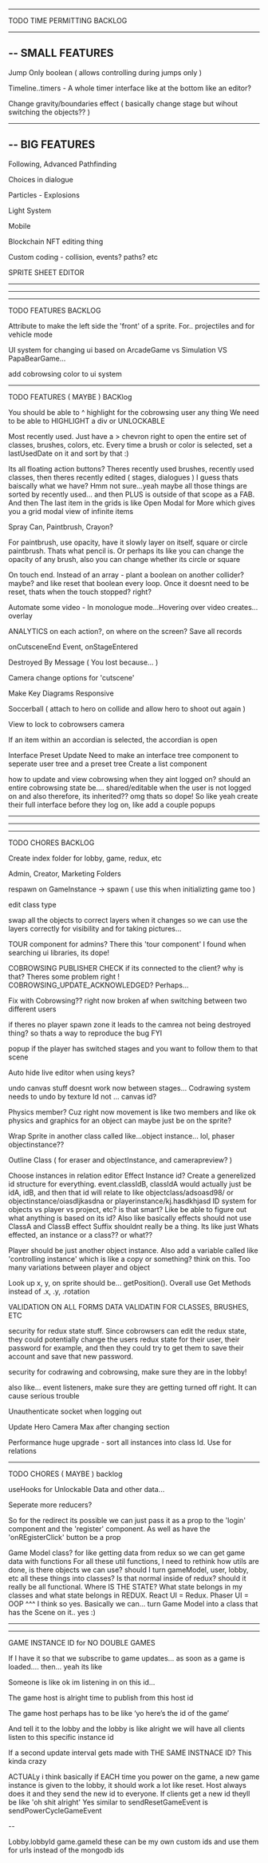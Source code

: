 --------------------------------------------------------------------------------------

TODO TIME PERMITTING BACKLOG

--------------------------------------------------------------------------------------
--
SMALL FEATURES
--

Jump Only boolean ( allows controlling during jumps only )

Timeline..timers - A whole timer interface like at the bottom like an editor?

Change gravity/boundaries effect ( basically change stage but wihout switching the objects?? )

--------------------------------------------------------------------------------------
--
BIG FEATURES
--

Following, Advanced Pathfinding

Choices in dialogue

Particles - Explosions

Light System

Mobile

Blockchain NFT editing thing

Custom coding - collision, events? paths? etc

SPRITE SHEET EDITOR

--------------------------------------------------------------------------------------
--------------------------------------------------------------------------------------
--------------------------------------------------------------------------------------

TODO FEATURES BACKLOG

Attribute to make the left side the 'front' of a sprite. For.. projectiles and for vehicle mode

UI system for changing ui based on ArcadeGame vs Simulation VS PapaBearGame...

add cobrowsing color to ui system

--------------------------------------------------------------------------------------

TODO FEATURES ( MAYBE ) BACKlog

You should be able to ^ highlight for the cobrowsing user any thing  We need to be able to HIGHLIGHT a div or UNLOCKABLE

Most recently used. Just have a > chevron right to open the entire set of classes, brushes, colors, etc. Every time a brush or color is selected, set a lastUsedDate on it and sort by that :)

Its all floating action buttons? Theres recently used brushes, recently used classes, then theres recently edited ( stages, dialogues ) I guess thats baiscally what we have? Hmm not sure...yeah maybe all those things are sorted by recently used... and then PLUS is outside of that scope as a FAB. And then The last item in the grids is like Open Modal for More which gives you a grid modal view of infinite items

Spray Can, Paintbrush, Crayon?

For paintbrush, use opacity, have it slowly layer on itself, square or circle paintbrush. Thats what pencil is. Or perhaps its like you can change the opacity of any brush, also you can change whether its circle or square

On touch end. Instead of an array - plant a boolean on another collider? maybe? and like reset that boolean every loop. Once it doesnt need to be reset, thats when the touch stopped? right?

Automate some video - In monologue mode…Hovering over video creates… overlay

ANALYTICS on each action?, on where on the screen? Save all records

onCutsceneEnd Event, onStageEntered

Destroyed By Message ( You lost because... )

Camera change options for 'cutscene'

Make Key Diagrams Responsive

Soccerball ( attach to hero on collide and allow hero to shoot out again )

View to lock to cobrowsers camera

If an item within an accordian is selected, the accordian is open

Interface Preset Update
  Need to make an interface tree component to seperate user tree and a preset tree
  Create a list component

how to update and view cobrowsing when they aint logged on?
should an entire cobrowsing state be.... shared/editable when the user is not logged on
and also therefore, its inherited?? omg thats so dope! So like yeah create their full interface before they log on, like add a couple popups

--------------------------------------------------------------------------------------
--------------------------------------------------------------------------------------
--------------------------------------------------------------------------------------

TODO CHORES BACKLOG

Create index folder for lobby, game, redux, etc

Admin, Creator, Marketing Folders

respawn on GameInstance -> spawn ( use this when initializting game too )

edit class type

swap all the objects to correct layers when it changes so we can use the layers correctly for visibility and for taking pictures...

TOUR component for admins? There this 'tour component' I found when searching ui libraries, its dope!

COBROWSING PUBLISHER CHECK if its connected to the client? why is that? Theres some problem right ! COBROWSING_UPDATE_ACKNOWLEDGED? Perhaps...

Fix with Cobrowsing?? right now broken af when switching between two different users

if theres no player spawn zone it leads to the camrea not being destroyed thing? so thats a way to reproduce the bug FYI

popup if the player has switched stages and you want to follow them to that scene 

Auto hide live editor when using keys?

undo canvas stuff doesnt work now between stages... Codrawing system needs to undo by texture Id not ... canvas id?

Physics member? Cuz right now movement is like two members and like ok physics and graphics for an object can maybe just be on the sprite?

Wrap Sprite in another class called like...object instance... lol, phaser objectinstance??

Outline Class ( for eraser and objectInstance, and camerapreview? )

Choose instances in relation editor
Effect Instance id? Create a generelized id structure for everything.
  event.classIdB, classIdA would actually just be idA, idB, and then that id will relate to like objectclass/adsoasd98/ or objectinstance/oiasdljkasdna or playerinstance/kj.hasdkhjasd
  ID system for objects vs player vs project, etc? is that smart? Like be able to figure out what anything is based on its id?
Also like basically effects should not use ClassA and ClassB
effect Suffix shouldnt really be a thing. Its like just Whats effected, an instance or a class?? or what??

Player should be just another object instance. Also add a variable called like 'controlling instance' which is like a copy or something? think on this. Too many variations between player and object

Look up x, y, on sprite should be... getPosition(). Overall use Get Methods instead of .x, .y, .rotation

VALIDATION ON ALL FORMS
DATA VALIDATIN FOR CLASSES, BRUSHES, ETC

security for redux state stuff. Since cobrowsers can edit the redux state, they could potentially change the users redux state for their user, their password for example, and then they could try to get them to save their account and save that new password.

security for codrawing and cobrowsing, make sure they are in the lobby!

also like... event listeners, make sure they are getting turned off right. It can cause serious trouble

Unauthenticate socket when logging out

Update Hero Camera Max after changing section

Performance huge upgrade - sort all instances into class Id. Use for relations

--------------------------------------------------------------------------------------

TODO CHORES ( MAYBE ) backlog

useHooks for Unlockable Data and other data...

Seperate more reducers?

So for the redirect its possible we can just pass it as a prop to the 'login' component and the 'register' component. As well as have the 'onREgisterClick' button be a prop

Game Model class? for like getting data from redux so we can get game data with functions
For all these util functions, I need to rethink how utils are done, is there objects we can use? should I turn gameModel, user, lobby, etc all these things into classes? Is that normal inside of redux? should it really be all functional. Where IS THE STATE? What state belongs in my classes and what state belongs in REDUX. React UI = Redux. Phaser UI = OOP
^^^
I think so yes. Basically we can... turn Game Model into a class that has the Scene on it.. yes :)

--------------------------------------------------------------------------------------
--------------------------------------------------------------------------------------

GAME INSTANCE ID for NO DOUBLE GAMES

If I have it so that we subscribe to game updates… as soon as a game is loaded…. then… yeah its like

Someone is like ok im listening in on this id… 

The game host is alright time to publish from this host id 

The game host perhaps has to be like ‘yo here’s the id of the game’ 

And tell it to the lobby and the lobby is like alright we will have all clients listen to this specific instance id 

If a second update interval gets made with THE SAME INSTNACE ID? This kinda crazy

ACTUALy i think basically if EACH time you power on the game, a new game instance is given to the lobby, it should work a lot like reset. Host always does it and they send the new id to everyone. If clients get a new id theyll be like 'oh shit alright' Yes similar to sendResetGameEvent is sendPowerCycleGameEvent

--

Lobby.lobbyId
game.gameId 
these can be my own custom ids and use them for urls instead of the mongodb ids